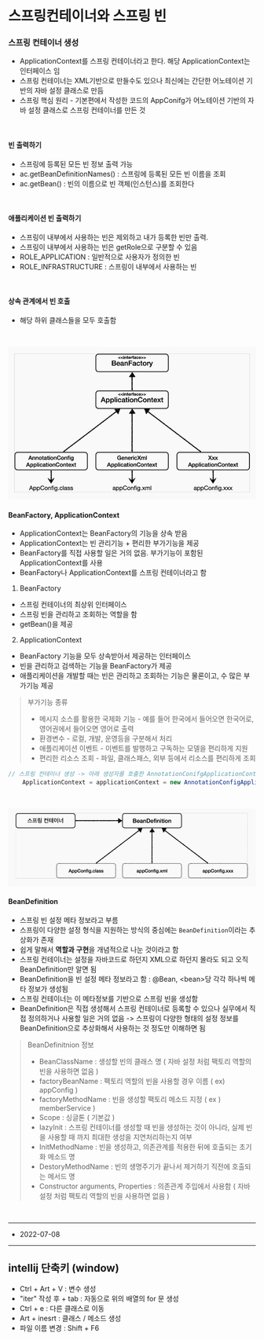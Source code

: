 # 스프링컨테이너와 스프링 빈

### 스프링 컨테이너 생성
- ApplicationContext를 스프링 컨테이너라고 한다. 해당 ApplicationContext는 인터페이스 임
- 스프링 컨테이너는 XML기반으로 만들수도 있으나 최신에는 간단한 어노테이션 기반의 자바 설정 클래스로 만듬
- 스프링 핵심 원리 - 기본편에서 작성한 코드의 AppConifg가 어노테이션 기반의 자바 설정 클래스로 스프링 컨테이너를 만든 것

<br>

#### 빈 출력하기
- 스프링에 등록된 모든 빈 정보 출력 가능
- ac.getBeanDefinitionNames() : 스프링에 등록된 모든 빈 이름을 조회
- ac.getBean() : 빈의 이름으로 빈 객체(인스턴스)를 조회한다

<br>

#### 애플리케이션 빈 출력하기
- 스프링이 내부에서 사용하는 빈은 제외하고 내가 등록한 빈만 출력.
- 스프링이 내부에서 사용하는 빈은 getRole으로 구분할 수 있음
- ROLE_APPLICATION : 일반적으로 사용자가 정의한 빈
- ROLE_INFRASTRUCTURE : 스프링이 내부에서 사용하는 빈

<br>

#### 상속 관계에서 빈 호출
- 해당 하위 클래스들을 모두 호출함

<br>

![BeanFactory<-ApplicationContext](./img/ApplicationContext.PNG)

#### BeanFactory, ApplicationContext
- ApplicationContext는 BeanFactory의 기능을 상속 받음
- ApplicationContext는 빈 관리기능 + 편리한 부가기능을 제공
- BeanFactory를 직접 사용할 일은 거의 없음. 부가기능이 포함된 ApplicationContext를 사용
- BeanFactory나 ApplicationContext를 스프링 컨테이너라고 함

1. BeanFactory
- 스프링 컨테이너의 최상위 인터페이스
- 스프링 빈을 관리하고 조회하는 역할을 함
- getBean()을 제공

2. ApplicationContext
- BeanFactory 기능을 모두 상속받아서 제공하는 인터페이스
- 빈을 관리하고 검색하는 기능을 BeanFactory가 제공
- 애플리케이션을 개발할 때는 빈은 관리하고 조회하는 기능은 물론이고, 수 많은 부가기능 제공
> 부가기능 종류
>- 메시지 소스를 활용한 국제화 기능
>       - 예를 들어 한국에서 들어오면 한국어로, 영어권에서 들어오면 영어로 출력
>- 환경변수
>       - 로컬, 개발, 운영등을 구분해서 처리
>- 애플리케이션 이벤트
>       - 이벤트를 발행하고 구독하는 모델을 편리하게 지원
>- 편리한 리소스 조회
>       - 파일, 클래스패스, 외부 등에서 리소스를 편리하게 조회

```java
// 스프링 컨테이너 생성 -> 아래 생성자를 호출한 AnnotationConifgApplicationContext는 ApplicationContext 인터페이스의 구현체
    ApplicationContext = applicationContext = new AnnotationConfigApplicationContext(의존주입설정.class);
```

<br>

![BeanDefinition](./img/BeanDefinition.PNG)

#### BeanDefinition
- 스프링 빈 설정 메타 정보라고 부름
- 스프링이 다양한 설정 형식을 지원하는 방식의 중심에는 <code>BeanDefinition</code>이라는 추상화가 존재
- 쉽게 말해서 <b>역할과 구현</b>을 개념적으로 나눈 것이라고 함
- 스프링 컨테이너는 설정을 자바코드로 하던지 XML으로 하던지 몰라도 되고 오직 BeanDefinition만 알면 됨
- BeanDefinition을 빈 설정 메타 정보라고 함 : @Bean, \<bean\>당 각각 하나씩 메타 정보가 생성됨
- 스프링 컨테이너는 이 메타정보를 기반으로 스프링 빈을 생성함
- BeanDefinition은 직접 생성해서 스프링 컨테이너로 등록할 수 있으나 실무에서 직접 정의하거나 사용할 일은 거의 없음 -> 스프링이 다양한 형태의 설정 정보를 BeanDefinition으로 추상화해서 사용하는 것 정도만 이해하면 됨
> BeanDefinitnion 정보
>- BeanClassName : 생성할 빈의 클래스 명 ( 자바 설정 처럼 팩토리 역할의 빈을 사용하면 없음 )
>- factoryBeanName : 팩토리 역할의 빈을 사용할 경우 이름 ( ex) appConfig )
>- factoryMethodName : 빈을 생성할 팩토리 메소드 지정 ( ex ) memberService ) 
>- Scope : 싱글톤 ( 기본값 )
>- IazyInit : 스프링 컨테이너를 생성할 때 빈을 생성하는 것이 아니라, 실제 빈을 사용할 때 까지 최대한 생성을 지연처리하는지 여부
>- InitMethodName : 빈을 생성하고, 의존관계를 적용한 뒤에 호출되는 초기화 메소드 명
>- DestoryMethodName : 빈의 생명주기가 끝나서 제거하기 직전에 호출되는 메서드 명
>- Constructor arguments, Properties : 의존관계 주입에서 사용함 ( 자바 설정 처럼 팩토리 역할의 빈을 사용하면 없음 )


<br>

---
- 2022-07-08

--- 
## intellij 단축키 (window)
- Ctrl + Art + V : 변수 생성
- "iter" 작성 후 + tab : 자동으로 위의 배열의 for 문 생성 
- Ctrl + e : 다른 클래스로 이동
- Art + inesrt : 클래스 / 메소드 생성
- 파일 이름 변경 : Shift + F6